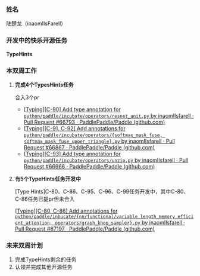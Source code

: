 ### 姓名

陆楚龙（inaomIIsFarell）

### 开发中的快乐开源任务

**TypeHints** 

### 本双周工作

1. **完成4个TypesHints任务**

   合入3个pr

   -  [[Typing\][C-90] Add type annotation for `python/paddle/incubate/operators/resnet_unit.py` by inaomIIsfarell · Pull Request #66793 · PaddlePaddle/Paddle (github.com)](https://github.com/PaddlePaddle/Paddle/pull/66793)
   - [[Typing\][C-91, C-92] Add annotations for `python/paddle/incubate/operators/{softmax_mask_fuse, softmax_mask_fuse_upper_triangle}.py` by inaomIIsfarell · Pull Request #66867 · PaddlePaddle/Paddle (github.com)](https://github.com/PaddlePaddle/Paddle/pull/66867)
   - [[Typing\][C-93] Add type annotation for `python/paddle/incubate/operators/unzip.py` by inaomIIsfarell · Pull Request #66966 · PaddlePaddle/Paddle (github.com)](https://github.com/PaddlePaddle/Paddle/pull/66966)

2. **有5个TypeHints任务开发中**

   [Type Hints]C-80、C-86、C-95、C-96、C-99任务开发中，其中C-80、C-86任务已提pr但未合入

   [[Typing\][C-80, C-86] Add annotations for `python/paddle/inbucate/{nn/functional/variable_length_memory_efficient_attention, operators/graph_khop_sampler}.py` by inaomIIsfarell · Pull Request #67197 · PaddlePaddle/Paddle (github.com)](https://github.com/PaddlePaddle/Paddle/pull/67197)

   

### 未来双周计划

1. 完成TypeHints剩余的任务
2. 认领并完成其他开源任务